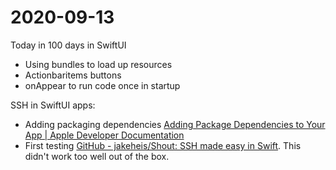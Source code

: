 # 2020-09-13

Today in 100 days in SwiftUI
* Using bundles to load up resources
* Actionbaritems buttons
* onAppear to run code once in startup

SSH in SwiftUI apps:
* Adding packaging dependencies [Adding Package Dependencies to Your App | Apple Developer Documentation](https://developer.apple.com/documentation/xcode/adding_package_dependencies_to_your_app)
* First testing [GitHub - jakeheis/Shout: SSH made easy in Swift](https://github.com/jakeheis/Shout). This didn't work too well out of the box.
